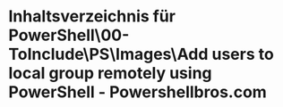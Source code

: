 # Inhaltsverzeichnis für PowerShell\00-ToInclude\PS\Images\Add users to local group remotely using PowerShell - Powershellbros.com


